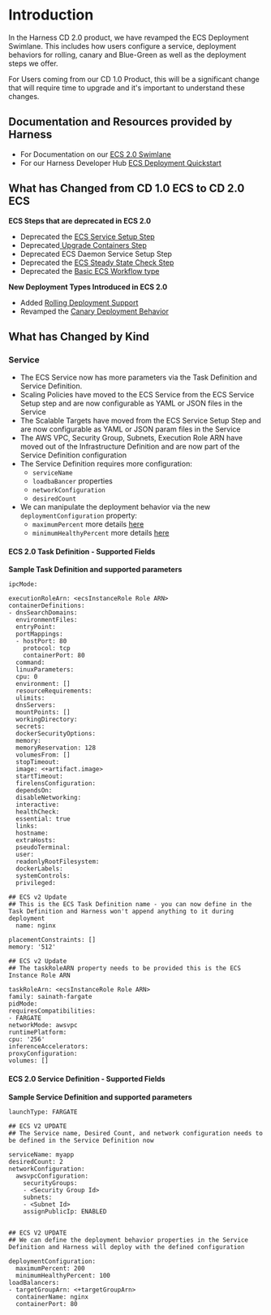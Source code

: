 # Introduction

In the Harness CD 2.0 product, we have revamped the ECS Deployment Swimlane. This includes how users configure a service, deployment behaviors for rolling, canary and Blue-Green as well as the deployment steps we offer. 

For Users coming from our CD 1.0 Product, this will be a significant change that will require time to upgrade and it's important to understand these changes. 

## Documentation and Resources provided by Harness 

- For Documentation on our [ECS 2.0 Swimlane](https://docs.harness.io/article/vytf6s0kwc-ecs-deployment-tutorial)
- For our Harness Developer Hub [ECS Deployment Quickstart](https://developer.harness.io/tutorials/deploy-services/docker-ecs ) 

## What has Changed from CD 1.0 ECS to CD 2.0 ECS

**ECS Steps that are deprecated in ECS 2.0**
- Deprecated the [ECS Service Setup Step ](https://docs.harness.io/article/oinivtywnl-ecs-workflows)
- Deprecated[ Upgrade Containers Step](https://docs.harness.io/article/oinivtywnl-ecs-workflows) 
- Deprecated ECS Daemon Service Setup Step 
- Deprecated the [ECS Steady State Check Step](https://docs.harness.io/article/oinivtywnl-ecs-workflows#ecs_steady_state_check_command)
- Deprecated the [Basic ECS Workflow type](https://docs.harness.io/article/oinivtywnl-ecs-workflows)

**New Deployment Types Introduced in ECS 2.0**
- Added [Rolling Deployment Support ](https://docs.harness.io/article/vytf6s0kwc-ecs-deployment-tutorial#define_the_rolling_deployment_steps)
- Revamped the [Canary Deployment Behavior](https://docs.harness.io/article/vytf6s0kwc-ecs-deployment-tutorial#ecs_canary_deployments) 


## What has Changed by Kind 

### Service

- The ECS Service now has more parameters via the Task Definition and Service Definition.
- Scaling Policies have moved to the ECS Service from the ECS Service Setup step and are now configurable as YAML or JSON files in the Service
- The Scalable Targets have moved from the ECS Service Setup Step and are now configurable as YAML or JSON param files in the Service
- The AWS VPC, Security Group, Subnets, Execution Role ARN have moved out of the Infrastructure Definition and are now part of the Service Definition configuration
- The Service Definition requires more configuration:
  - `serviceName` 
  - `loadbaBancer` properties
  - `networkConfiguration` 
  - `desiredCount` 
- We can manipulate the deployment behavior via the new `deploymentConfiguration` property:
  - `maximumPercent` more details [here](https://docs.aws.amazon.com/AmazonECS/latest/APIReference/API_DeploymentConfiguration.html)
  - `minimumHealthyPercent` more details [here](https://docs.aws.amazon.com/AmazonECS/latest/APIReference/API_DeploymentConfiguration.html)



#### ECS 2.0 Task Definition - Supported Fields

**Sample Task Definition and supported parameters**

```
ipcMode:

executionRoleArn: <ecsInstanceRole Role ARN>
containerDefinitions:
- dnsSearchDomains:
  environmentFiles:
  entryPoint:
  portMappings:
  - hostPort: 80
    protocol: tcp
    containerPort: 80
  command:
  linuxParameters:
  cpu: 0
  environment: []
  resourceRequirements:
  ulimits:
  dnsServers:
  mountPoints: []
  workingDirectory:
  secrets:
  dockerSecurityOptions:
  memory:
  memoryReservation: 128
  volumesFrom: []
  stopTimeout:
  image: <+artifact.image>
  startTimeout:
  firelensConfiguration:
  dependsOn:
  disableNetworking:
  interactive:
  healthCheck:
  essential: true
  links:
  hostname:
  extraHosts:
  pseudoTerminal:
  user:
  readonlyRootFilesystem:
  dockerLabels:
  systemControls:
  privileged:
  
## ECS v2 Update
## This is the ECS Task Definition name - you can now define in the Task Definition and Harness won't append anything to it during deployment
  name: nginx
  
placementConstraints: []
memory: '512'

## ECS v2 Update
## The taskRoleARN property needs to be provided this is the ECS Instance Role ARN

taskRoleArn: <ecsInstanceRole Role ARN>
family: sainath-fargate
pidMode:
requiresCompatibilities:
- FARGATE
networkMode: awsvpc
runtimePlatform:
cpu: '256'
inferenceAccelerators:
proxyConfiguration:
volumes: []
```



#### ECS 2.0 Service Definition - Supported Fields

**Sample Service Definition and supported parameters**

```
launchType: FARGATE

## ECS V2 UPDATE
## The Service name, Desired Count, and network configuration needs to be defined in the Service Definition now

serviceName: myapp
desiredCount: 2
networkConfiguration:
  awsvpcConfiguration:
    securityGroups:
    - <Security Group Id>
    subnets:
    - <Subnet Id>
    assignPublicIp: ENABLED 
    
    
## ECS V2 UPDATE
## We can define the deployment behavior properties in the Service Definition and Harness will deploy with the defined configuration

deploymentConfiguration:
  maximumPercent: 200
  minimumHealthyPercent: 100
loadBalancers:
- targetGroupArn: <+targetGroupArn>
  containerName: nginx
  containerPort: 80    
```


